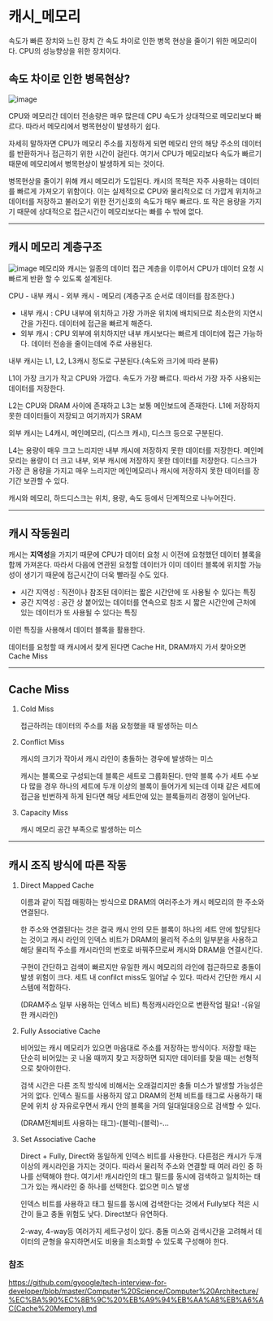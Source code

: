 # 캐시_메모리

속도가 빠른 장치와 느린 장치 간 속도 차이로 인한 병목 현상을 줄이기 위한 메모리이다. CPU의 성능향상을 위한 장치이다. 

## 속도 차이로 인한 병목현상?

![image](https://user-images.githubusercontent.com/69182630/235431774-e7c7f2bb-af22-44bc-8eb5-17c4f38833bb.png)

CPU와 메모리간 데이터 전송량은 매우 많은데 CPU 속도가 상대적으로 메모리보다 빠르다. 따라서 메모리에서 병목현상이 발생하기 쉽다.

자세히 말하자면 CPU가 메모리 주소를 지정하게 되면 메모리 안의 해당 주소의 데이터를 반환하거나 접근하기 위한 시간이 걸린다. 여기서 CPU가 메모리보다 속도가 빠르기 때문에 메모리에서 병목현상이 발생하게 되는 것이다.

병목현상을 줄이기 위해 캐시 메모리가 도입된다. 캐시의 목적은 자주 사용하는 데이터를 빠르게 가져오기 위함이다. 이는 실제적으로 CPU와 물리적으로 더 가깝게 위치하고 데이터를 저장하고 불러오기 위한 전기신호의 속도가 매우 빠르다.
또 작은 용량을 가지기 때문에 상대적으로 접근시간이 메모리보다는 빠를 수 밖에 없다.


---
## 캐시 메모리 계층구조

![image](https://user-images.githubusercontent.com/69182630/235449962-05d5e1c3-e16c-41c5-a3d2-5deb0f624262.png)
메모리와 캐시는 일종의 데이터 접근 계층을 이루어서 CPU가 데이터 요청 시 빠르게 반환 할 수 있도록 설계된다.

CPU - 내부 캐시 - 외부 캐시 - 메모리 (계층구조 순서로 데이터를 참조한다.)

- 내부 캐시 : CPU 내부에 위치하고 가장 가까운 위치에 배치되므로 최소한의 지연시간을 가진다. 데이터에 접근을 빠르게 해준다.
- 외부 캐시 : CPU 외부에 위치하지만 내부 캐시보다는 빠르게 데이터에 접근 가능하다. 데이터 전송을 줄이는데에 주로 사용된다.

내부 캐시는 L1, L2, L3캐시 정도로 구분된다.(속도와 크기에 따라 분류)

L1이 가장 크기가 작고 CPU와 가깝다. 속도가 가장 빠르다. 따라서 가장 자주 사용되는 데이터를 저장한다.

L2는 CPU와 DRAM 사이에 존재하고 L3는 보통 메인보드에 존재한다. L1에 저장하지 못한 데이터들이 저장되고 여기까지가 SRAM

외부 캐시는 L4캐시, 메인메모리, (디스크 캐시), 디스크 등으로 구분된다.

L4는 용량이 매우 크고 느리지만 내부 캐시에 저장하지 못한 데이터를 저장한다. 메인메모리는 용량이 더 크고 내부, 외부 캐시에 저장하지 못한 데이터를 저장한다.
디스크가 가장 큰 용량을 가지고 매우 느리지만 메인메모리나 캐시에 저장하지 못한 데이터를 장기간 보관할 수 있다.

캐시와 메모리, 하드디스크는 위치, 용량, 속도 등에서 단계적으로 나누어진다.

---
## 캐시 작동원리

캐시는 **지역성**을 가지기 때문에 CPU가 데이터 요청 시 이전에 요청했던 데이터 블록을 함께 가져온다.
따라서 다음에 연관된 요청할 데이터가 이미 데이터 블록에 위치할 가능성이 생기기 때문에 접근시간이 더욱 빨라질 수도 있다.

- 시간 지역성 : 직전이나 참조된 데이터는 짧은 시간안에 또 사용될 수 있다는 특징
- 공간 지역성 : 공간 상 붙어있는 데이터를 연속으로 참조 시 짧은 시간안에 근처에 있는 데이터가 또 사용될 수 있다는 특징

이런 특징을 사용해서 데이터 블록을 활용한다.

데이터를 요청할 때 캐시에서 찾게 된다면 Cache Hit, DRAM까지 가서 찾아오면 Cache Miss

---
## Cache Miss

1. Cold Miss

   접근하려는 데이터의 주소를 처음 요청했을 때 발생하는 미스

2. Conflict Miss

   캐시의 크기가 작아서 캐시 라인이 충돌하는 경우에 발생하는 미스

   캐시는 블록으로 구성되는데 블록은 세트로 그룹화된다.
   만약 블록 수가 세트 수보다 많을 경우 하나의 세트에 두개 이상의 블록이 들어가게 되는데 이때 같은 세트에 접근을 빈번하게 하게 된다면 해당 세트안에 있는 블록들끼리 경쟁이 일어난다.

3. Capacity Miss

   캐시 메모리 공간 부족으로 발생하는 미스
   
---
## 캐시 조직 방식에 따른 작동

1. Direct Mapped Cache  

   이름과 같이 직접 매핑하는 방식으로 DRAM의 여러주소가 캐시 메모리의 한 주소와 연결된다.
   
   한 주소와 연결된다는 것은 결국 캐시 안의 모든 블록이 하나의 세트 안에 할당된다는 것이고
   캐시 라인의 인덱스 비트가 DRAM의 물리적 주소의 일부분을 사용하고 해당 물리적 주소를 캐시라인의 번호로 바꿔주므로써 캐시와 DRAM을 연결시킨다.

   구현이 간단하고 검색이 빠르지만 유일한 캐시 메모리의 라인에 접근하므로 충돌이 발생 위험이 크다. 세트 내 confilct miss도 일어날 수 있다. 따라서 간단한 캐시 시스템에 적합하다.

   (DRAM주소 일부 사용하는 인덱스 비트) 특정캐시라인으로 변환작업 필요! -(유일한 캐시라인)


2. Fully Associative Cache

   비어있는 캐시 메모리가 있으면 마음대로 주소를 저장하는 방식이다. 저장할 때는 단순히 비어있는 곳 나올 때까지 찾고 저장하면 되지만 데이터를 찾을 때는 선형적으로 찾아야한다.

   검색 시간은 다른 조직 방식에 비해서는 오래걸리지만 충돌 미스가 발생할 가능성은 거의 없다. 인덱스 필드를 사용하지 않고 DRAM의 전체 비트를 태그로 사용하기 때문에 위치 상 자유로우면서 캐시 안의 블록을 거의 일대일대응으로 검색할 수 있다.

   (DRAM전체비트 사용하는 태그)-(블럭)-(블럭)-...


3. Set Associative Cache

   Direct + Fully, Direct와 동일하게 인덱스 비트를 사용한다. 다른점은 캐시가 두개 이상의 캐시라인을 가지는 것이다. 따라서 물리적 주소와 연결할 때 여러 라인 중 하나를 선택해야 한다.
   여기서! 캐시라인의 태그 필드를 동시에 검색하고 일치하는 태그가 있는 캐시라인 중 하나를 선택한다. 없으면 미스 발생
   
   인덱스 비트를 사용하고 태그 필드를 동시에 검색한다는 것에서 Fully보다 적은 시간이 들고 충돌 위험도 낮다. Direct보다 유연하다.

   2-way, 4-way등 여러가지 세트구성이 있다. 충돌 미스와 검색시간을 고려해서 데이터의 균형을 유지하면서도 비용을 최소화할 수 있도록 구성해야 한다.
   
   

### 참조

https://github.com/gyoogle/tech-interview-for-developer/blob/master/Computer%20Science/Computer%20Architecture/%EC%BA%90%EC%8B%9C%20%EB%A9%94%EB%AA%A8%EB%A6%AC(Cache%20Memory).md
